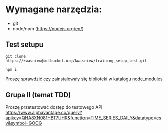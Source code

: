 # Wymagane narzędzia:
* git
* node/npm (https://nodejs.org/en/)

## Test setupu

```git clone https://kwasniew@bitbucket.org/kwasniew/training_setup_test.git```

```npm i```

Proszę sprawdzić czy zainstalowały się biblioteki w katalogu node_modules

## Grupa II (temat TDD)

Proszę przetestować dostęp do testowego API: https://www.alphavantage.co/query?apikey=QHA8XN081HBT7UHR&function=TIME_SERIES_DAILY&datatype=csv&symbol=GOOG

